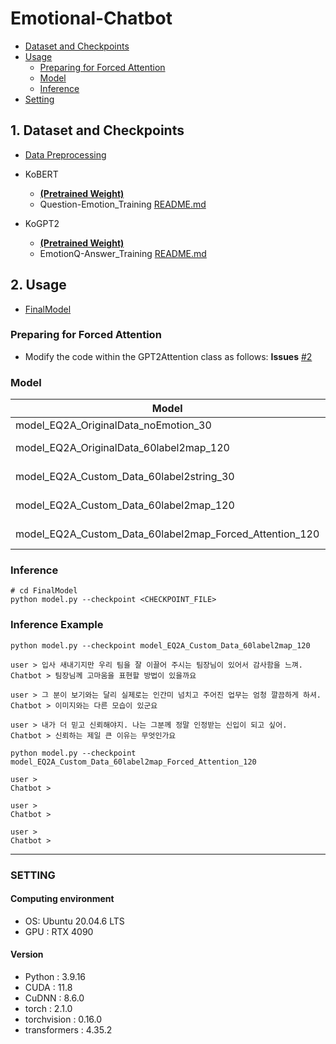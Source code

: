 # Emotional-Chatbot

* [Dataset and Checkpoints](#1-dataset-and-checkpoints)
* [Usage](#2-usage)
  * [Preparing for Forced Attention](#preparing-for-forced-attention)
  * [Model](#model)
  * [Inference](#inference)
* [Setting](#setting)


## 1. Dataset and Checkpoints
- [Data Preprocessing](https://github.com/hankyuwon/Emotional-Chatbot/blob/develop/Data_preprocessing)

 - KoBERT 
    - [**(Pretrained Weight)**](https://drive.google.com/drive/folders/1V4v0ppYLoDvwemRnVpd-0QCYnCnqDSsl?hl=ko)
    - Question-Emotion_Training [README.md](https://github.com/hankyuwon/Emotional-Chatbot/tree/develop/Question-Emotion_Training)

 - KoGPT2
    -  [**(Pretrained Weight)**](https://drive.google.com/drive/folders/13MgcxhXt_BPmEg9-LK1y8Af2gPoBrRI2?hl=ko)
    - EmotionQ-Answer_Training [README.md](https://github.com/hankyuwon/Emotional-Chatbot/tree/develop/EmotionQ-Answer_Training)

## 2. Usage
- [FinalModel](https://github.com/hankyuwon/Emotional-Chatbot/tree/develop/FinalModel)

### Preparing for Forced Attention
-  Modify the code within the GPT2Attention class as follows: **Issues** [#2](https://github.com/hankyuwon/Emotional-Chatbot/issues/2)

### Model
| Model | Data | Emotion | label | ForcedAttention |
|---|---|---|---|---|
| model_EQ2A_OriginalData_noEmotion_30 | OriginalData | N | - | N |
| model_EQ2A_OriginalData_60label2map_120 | OriginalData | Y | to Token | N |
| model_EQ2A_Custom_Data_60label2string_30 | CustomData | Y | to String | N |
| model_EQ2A_Custom_Data_60label2map_120 | CustomData | Y | to Token | N |
| model_EQ2A_Custom_Data_60label2map_Forced_Attention_120 | CustomData | Y | to Token | Y |

### Inference
```
# cd FinalModel
python model.py --checkpoint <CHECKPOINT_FILE>
```


### Inference Example
```
python model.py --checkpoint model_EQ2A_Custom_Data_60label2map_120

user > 입사 새내기지만 우리 팀을 잘 이끌어 주시는 팀장님이 있어서 감사함을 느껴.
Chatbot > 팀장님께 고마움을 표현할 방법이 있을까요

user > 그 분이 보기와는 달리 실제로는 인간미 넘치고 주어진 업무는 엄청 깔끔하게 하셔.
Chatbot > 이미지와는 다른 모습이 있군요

user > 내가 더 믿고 신뢰해야지. 나는 그분께 정말 인정받는 신입이 되고 싶어.
Chatbot > 신뢰하는 제일 큰 이유는 무엇인가요
```

```
python model.py --checkpoint model_EQ2A_Custom_Data_60label2map_Forced_Attention_120

user >
Chatbot >

user >
Chatbot >

user >
Chatbot >
```

---
### SETTING

#### Computing environment
- OS: Ubuntu 20.04.6 LTS
- GPU : RTX 4090

#### Version
- Python : 3.9.16
- CUDA : 11.8
- CuDNN : 8.6.0
- torch : 2.1.0
- torchvision : 0.16.0
- transformers : 4.35.2